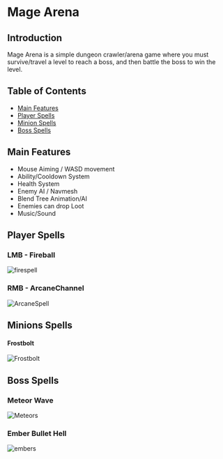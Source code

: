 # Mage Arena

## Introduction

Mage Arena is a simple dungeon crawler/arena game where you must survive/travel a level to reach a boss, and then battle the boss to win the level.

## Table of Contents
* [Main Features](https://github.com/Yrtna/spellcast_unity/blob/master/README.md#main-features)
* [Player Spells](https://github.com/Yrtna/spellcast_unity/blob/master/README.md#player-spells)
* [Minion Spells](https://github.com/Yrtna/spellcast_unity/blob/master/README.md#minion-spells)
* [Boss Spells](https://github.com/Yrtna/spellcast_unity/blob/master/README.md#boss-spells)

## Main Features

- Mouse Aiming / WASD movement
- Ability/Cooldown System
- Health System
- Enemy AI / Navmesh
- Blend Tree Animation/AI
- Enemies can drop Loot
- Music/Sound

## Player Spells
### LMB - Fireball
![firespell](https://i.imgur.com/gunARvs.png)

### RMB - ArcaneChannel
![ArcaneSpell](https://i.imgur.com/Sq0mGKU.png)

## Minions Spells
#### Frostbolt
![Frostbolt](https://i.imgur.com/JKorT5x.png)

## Boss Spells
### Meteor Wave
![Meteors](https://i.imgur.com/mus4iza.png)

### Ember Bullet Hell
![embers](https://i.imgur.com/uGeRjCK.png)
